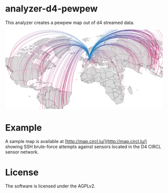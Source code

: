 # analyzer-d4-pewpew

This analyzer creates a pewpew map out of d4 streamed data.

![Screenshot](https://github.com/D4-project/analyzer-d4-pewpew/blob/master/images/pewpew.png)

# Example

A sample map is available at [http://map.circl.lu/](http://map.circl.lu/) showing SSH brute-force attempts against sensors
located in the D4 CIRCL sensor network.

# License

The software is licensed under the AGPLv2.

